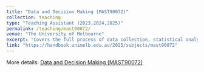 ```yaml
---
title: "Data and Decision Making (MAST90072)"
collection: teaching
type: "Teaching Assistant (2023,2024,2025)"
permalink: /teaching/mast90072/
venue: "The University of Melbourne"
excerpt: "Covers the full process of data collection, statistical analysis, and decision-making, especially in biotechnology contexts. Emphasizes correct data handling and communication of statistical findings."
link: "https://handbook.unimelb.edu.au/2025/subjects/mast90072"
---
```

More details: [Data and Decision Making (MAST90072)](https://handbook.unimelb.edu.au/2025/subjects/mast90072)

